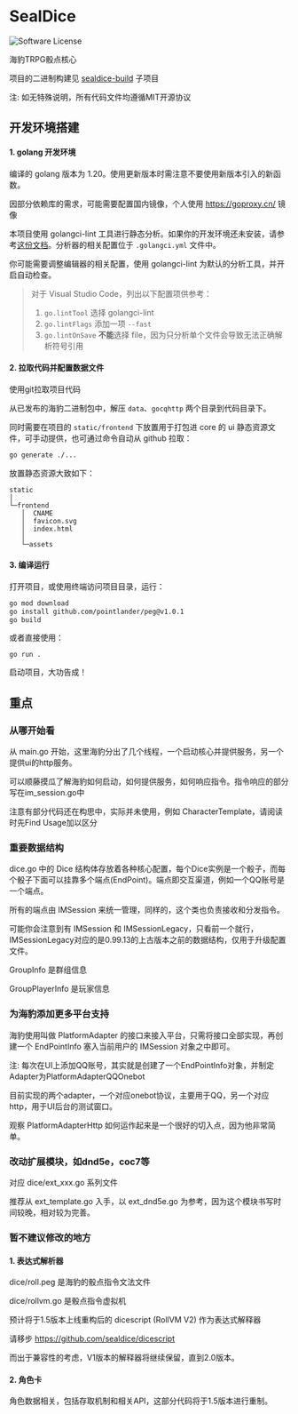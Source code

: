 # SealDice

![Software License](https://img.shields.io/badge/license-MIT-brightgreen.svg?style=flat-square)

海豹TRPG骰点核心

项目的二进制构建见 [sealdice-build](https://github.com/sealdice/sealdice-build/releases) 子项目

注: 如无特殊说明，所有代码文件均遵循MIT开源协议

## 开发环境搭建

#### 1. golang 开发环境

编译的 golang 版本为 1.20。使用更新版本时需注意不要使用新版本引入的新函数。

因部分依赖库的需求，可能需要配置国内镜像，个人使用 <https://goproxy.cn/> 镜像

本项目使用 golangci-lint 工具进行静态分析。如果你的开发环境还未安装，请参考[这份文档](https://golangci-lint.run/usage/install/#local-installation)。分析器的相关配置位于 `.golangci.yml` 文件中。

你可能需要调整编辑器的相关配置，使用 golangci-lint 为默认的分析工具，并开启自动检查。

> 对于 Visual Studio Code，列出以下配置项供参考：
>
> 1. `go.lintTool` 选择 golangci-lint
> 2. `go.lintFlags` 添加一项 `--fast`
> 3. `go.lintOnSave` **不能**选择 file，因为只分析单个文件会导致无法正确解析符号引用

#### 2. 拉取代码并配置数据文件

使用git拉取项目代码

从已发布的海豹二进制包中，解压 `data`、`gocqhttp` 两个目录到代码目录下。

同时需要在项目的 `static/frontend` 下放置用于打包进 core 的 ui 静态资源文件，可手动提供，也可通过命令自动从 github 拉取：

```bash
go generate ./...
```

放置静态资源大致如下：

```text
static
│
└─frontend
   │  CNAME
   │  favicon.svg
   │  index.html
   │
   └─assets
```

#### 3. 编译运行

打开项目，或使用终端访问项目目录，运行：

```bash
go mod download
go install github.com/pointlander/peg@v1.0.1
go build
```

或者直接使用：

```shell
go run .
```

启动项目，大功告成！

## 重点

### 从哪开始看

从 main.go 开始，这里海豹分出了几个线程，一个启动核心并提供服务，另一个提供ui的http服务。

可以顺藤摸瓜了解海豹如何启动，如何提供服务，如何响应指令。指令响应的部分写在im_session.go中

注意有部分代码还在构思中，实际并未使用，例如 CharacterTemplate，请阅读时先Find Usage加以区分

### 重要数据结构

dice.go 中的 Dice 结构体存放着各种核心配置，每个Dice实例是一个骰子，而每个骰子下面可以挂靠多个端点(EndPoint)。端点即交互渠道，例如一个QQ账号是一个端点。

所有的端点由 IMSession 来统一管理，同样的，这个类也负责接收和分发指令。

可能你会注意到有 IMSession 和 IMSessionLegacy，只看前一个就行，IMSessionLegacy对应的是0.99.13的上古版本之前的数据结构，仅用于升级配置文件。

GroupInfo 是群组信息

GroupPlayerInfo 是玩家信息

### 为海豹添加更多平台支持

海豹使用叫做 PlatformAdapter 的接口来接入平台，只需将接口全部实现，再创建一个 EndPointInfo 塞入当前用户的 IMSession 对象之中即可。

注: 每次在UI上添加QQ账号，其实就是创建了一个EndPointInfo对象，并制定Adapter为PlatformAdapterQQOnebot

目前实现的两个adapter，一个对应onebot协议，主要用于QQ，另一个对应http，用于UI后台的测试窗口。

观察 PlatformAdapterHttp 如何运作起来是一个很好的切入点，因为他非常简单。

### 改动扩展模块，如dnd5e，coc7等

对应 dice/ext_xxx.go 系列文件

推荐从 ext_template.go 入手，以 ext_dnd5e.go 为参考，因为这个模块书写时间较晚，相对较为完善。

### 暂不建议修改的地方

#### 1. 表达式解析器

dice/roll.peg 是海豹的骰点指令文法文件

dice/rollvm.go 是骰点指令虚拟机

预计将于1.5版本上线重构后的 dicescript (RollVM V2) 作为表达式解释器

请移步 <https://github.com/sealdice/dicescript>

而出于兼容性的考虑，V1版本的解释器将继续保留，直到2.0版本。

#### 2. 角色卡

角色数据相关，包括存取机制和相关API，这部分代码将于1.5版本进行重制。

